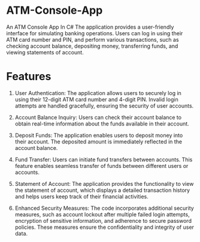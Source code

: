 # ATM-Console-App

An ATM Console App In C#
The application provides a user-friendly interface for simulating banking operations. Users can log in using their ATM card number and PIN, and perform various transactions, such as checking account balance, depositing money, transferring funds, and viewing statements of account.

# Features

1. User Authentication: The application allows users to securely log in using their 12-digit ATM card number and 4-digit PIN. Invalid login attempts are handled gracefully, ensuring the security of user accounts.

2. Account Balance Inquiry: Users can check their account balance to obtain real-time information about the funds available in their account.

3. Deposit Funds: The application enables users to deposit money into their account. The deposited amount is immediately reflected in the account balance.

4. Fund Transfer: Users can initiate fund transfers between accounts. This feature enables seamless transfer of funds between different users or accounts.

5. Statement of Account: The application provides the functionality to view the statement of account, which displays a detailed transaction history and helps users keep track of their financial activities.

6. Enhanced Security Measures: The code incorporates additional security measures, such as account lockout after multiple failed login attempts, encryption of sensitive information, and adherence to secure password policies. These measures ensure the confidentiality and integrity of user data.


